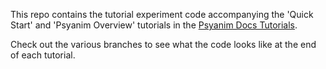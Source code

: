 This repo contains the tutorial experiment code accompanying the 'Quick Start' and 'Psyanim Overview' tutorials in the [Psyanim Docs Tutorials](https://thefinnlab.github.io/psyanim-docs).

Check out the various branches to see what the code looks like at the end of each tutorial.